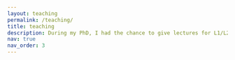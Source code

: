 ```yaml
---
layout: teaching
permalink: /teaching/
title: teaching
description: During my PhD, I had the chance to give lectures for L1/L2 students. Here is a description of those courses.
nav: true
nav_order: 3
---
```


